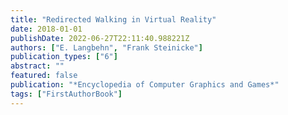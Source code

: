 ```yaml
---
title: "Redirected Walking in Virtual Reality"
date: 2018-01-01
publishDate: 2022-06-27T22:11:40.988221Z
authors: ["E. Langbehn", "Frank Steinicke"]
publication_types: ["6"]
abstract: ""
featured: false
publication: "*Encyclopedia of Computer Graphics and Games*"
tags: ["FirstAuthorBook"]
---
```


